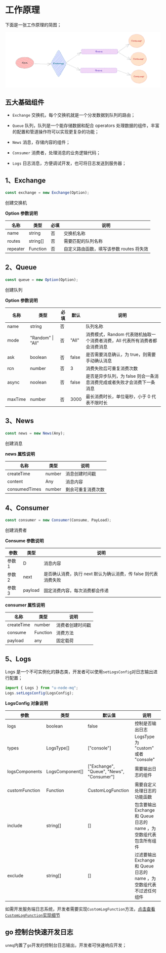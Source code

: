 # 工作原理

下面是一张工作原理的简图；

<img src="./internal.png" />

## 五大基础组件

- `Exchange` 交换机，每个交换机就是一个分发数据到队列的路由；

- `Queue` 队列，队列是一个能存储数据和配合 operators 处理数据的组件，丰富的配置和管道操作符可以实现更复杂的功能；

- `News` 消息，存储内容的组件；

- `Consumer` 消费者，处理消息的业务逻辑代码；

- `Logs` 日志消息，方便调试开发，也可将日志发送到服务器；

## 1、Exchange

```javascript
const exchange = new Exchange(Option);
```

创建交换机

**Option 参数说明**

| 名称     | 类型     | 必填 | 说明                                     |
| -------- | -------- | ---- | ---------------------------------------- |
| name     | string   | 否   | 交换机名称                               |
| routes   | string[] | 否   | 需要匹配的队列名称                       |
| repeater | Function | 否   | 自定义路由函数，填写该参数 routes 将失效 |

## 2、Queue

```javascript
const queue = new Option(Option);
```

创建队列

**Option 参数说明**

| 名称    | 类型              | 必填 | 默认  | 说明                                                                        |
| ------- | ----------------- | ---- | ----- | --------------------------------------------------------------------------- |
| name    | string            | 否   |       | 队列名称                                                                    |
| mode    | "Random" \| "All" | 否   | "All" | 消费模式，Random 代表随机抽取一个消费者消费，All 代表所有消费者都会消费消息 |
| ask     | boolean           | 否   | false | 是否需要消息确认，为 true，则需要手动确认消息                               |
| rcn     | number            | 否   | 3     | 消费失败后可重复消费次数                                                    |
| async   | noolean           | 否   | false | 是否是异步队列，为 false 则会一条消息消费完成或者失败才会消费下一条消息     |
| maxTime | number            | 否   | 3000  | 最长消费时长，单位毫秒，小于 0 代表不限时长                                 |

## 3、News

```javascript
const news = new News(Any);
```

创建消息

**news 属性说明**

| 名称          | 类型   | 说明               |
| ------------- | ------ | ------------------ |
| createTime    | number | 消息创建时间戳     |
| content       | Any    | 消息内容           |
| consumedTimes | number | 剩余可重复消费次数 |

## 4、Consumer

```javascript
const consumer = new Consumer(Consume, PayLoad);
```

创建消费者

**Consume 参数说明**

| 参数   | 类型    | 说明                                                            |
| ------ | ------- | --------------------------------------------------------------- |
| 参数 1 | D       | 消息内容                                                        |
| 参数 2 | next    | 是否确认消费，执行 next 默认为确认消费，传 false 则代表消费失败 |
| 参数 3 | payload | 固定消费内容，每次消费都会传递                                  |

**consumer 属性说明**

| 名称       | 类型     | 说明             |
| ---------- | -------- | ---------------- |
| createTime | number   | 消费者创建时间戳 |
| consume    | Function | 消费方法         |
| payload    | any      | 固定载荷         |

## 5、Logs

Logs 是一个不可实例化的静态类，开发者可以使用`setLogsConfig`对日志输出进行配置；

```javascript
import { Logs } from "u-node-mq";
Logs.setLogsConfig(LogsConfig);
```

**LogsConfig 对象说明**

| 参数           | 类型            | 默认值                                    | 说明                                                                  |
| -------------- | --------------- | ----------------------------------------- | --------------------------------------------------------------------- |
| logs           | boolean         | false                                     | 控制是否输出日志                                                      |
| types          | LogsType[]      | ["console"]                               | LogsType 为 "custom" 或者 "console"                                   |
| logsComponents | LogsComponent[] | ["Exchange", "Queue", "News", "Consumer"] | 需要输出日志的组件                                                    |
| customFunction | Function        | CustomLogFunction                         | 需要自定义处理日志的功能函数                                          |
| include        | string[]        | []                                        | 包含要输出 Exchange 和 Queue 日志的 name ，为空数组代表包含所有组件   |
| exclude        | string[]        | []                                        | 过滤要输出 Exchange 和 Queue 日志的 name ，为空数组代表不过滤任何组件 |

如需开发服务端日志系统，开发者需要实现`CustomLogFunction`方法，[点击查看`CustomLogFunction`实现细节](./logs_sys_dev.md)

## go 控制台快速开发日志

`unmq`内置了`go`开发的控制台日志输出，开发者可快速响应开发；

